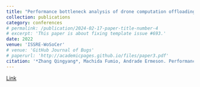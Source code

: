 ```yaml
---
title: "Performance bottleneck analysis of drone computation offloading to a shared fog node"
collection: publications
category: conferences
# permalink: /publication/2024-02-17-paper-title-number-4
# excerpt: 'This paper is about fixing template issue #693.'
date: 2022
venue: 'ISSRE-WoSoCer'
# venue: 'GitHub Journal of Bugs'
# paperurl: 'http://academicpages.github.io/files/paper3.pdf'
citation: '*Zhang Qingyang*, Machida Fumio, Andrade Ermeson. Performance bottleneck analysis of drone computation offloading to a shared fog node[C]//2022 IEEE International Symposium on Software Reliability Engineering Workshops (ISSREW). IEEE, 2022: 216-221.'
---
```

[Link](https://ieeexplore.ieee.org/abstract/document/9985085)
